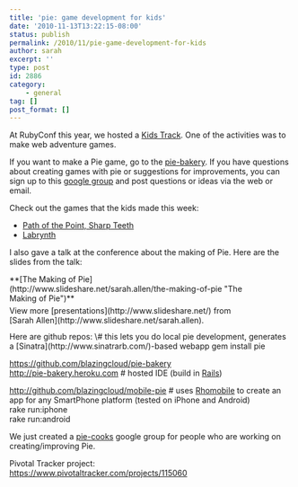 ```yaml
---
title: 'pie: game development for kids'
date: '2010-11-13T13:22:15-08:00'
status: publish
permalink: /2010/11/pie-game-development-for-kids
author: sarah
excerpt: ''
type: post
id: 2886
category:
    - general
tag: []
post_format: []
---
```

At RubyConf this year, we hosted a [Kids Track](https://www.ultrasaurus.com/sarahblog/2010/11/kids-track-at-rubyconf-details/). One of the activities was to make web adventure games.

If you want to make a Pie game, go to the [pie-bakery](http://pie-bakery.heroku.com/). If you have questions about creating games with pie or suggestions for improvements, you can sign up to this [google group](http://groups.google.com/group/pie-dev) and post questions or ideas via the web or email.

Check out the games that the kids made this week:

- [Path of the Point, Sharp Teeth](http://pie-bakery.heroku.com/play/17/start)
- [Labrynth](http://pie-bakery.heroku.com/play/15/start)

I also gave a talk at the conference about the making of Pie. Here are the slides from the talk:

<div id="__ss_5760218" style="width:425px">**[The Making of Pie](http://www.slideshare.net/sarah.allen/the-making-of-pie "The Making of Pie")**<div style="padding:5px 0 12px">View more [presentations](http://www.slideshare.net/) from [Sarah Allen](http://www.slideshare.net/sarah.allen).</div></div>Here are github repos:  
\# this lets you do local pie development, generates a [Sinatra](http://www.sinatrarb.com/)-based webapp  
<http://github.com/blazingcloud/pie>  
gem install pie

https://github.com/blazingcloud/pie-bakery  
<http://pie-bakery.heroku.com> # hosted IDE (build in [Rails](http://rubyonrails.org/))

<http://github.com/blazingcloud/mobile-pie> # uses [Rhomobile](http://rhomobile.com/) to create an app for any SmartPhone platform (tested on iPhone and Android)  
rake run:iphone  
rake run:android

We just created a [pie-cooks](http://groups.google.com/group/pie-cooks) google group for people who are working on creating/improving Pie.

Pivotal Tracker project:  
<https://www.pivotaltracker.com/projects/115060>